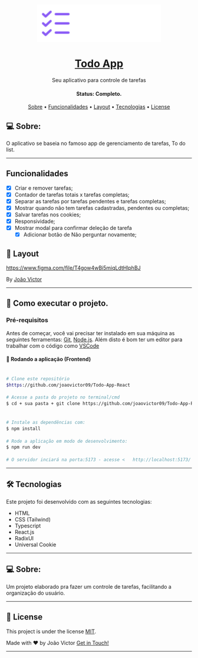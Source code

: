 <div width="full" height="max" align="center">
    <img src="./src/assets/logo.svg" height="100em"/>
</div>
<h1 align="center">
    <a href="#"> Todo App </a>
</h1>

<p align="center"> Seu aplicativo para controle de tarefas </p>

<h4 align="center"> 
	 Status: Completo.
</h4>

<p align="center">
 <a href="#-sobre">Sobre</a> •
 <a href="#funcionalidades">Funcionalidades</a> •
 <a href="#-layout">Layout</a> • 
 <a href="#-tecnologias">Tecnologias</a> • 
 <a href="#-license">License</a>

</p>

## 💻 Sobre:

O aplicativo se baseia no famoso app de gerenciamento de tarefas, To do list.

---

## Funcionalidades

- [x] Criar e remover tarefas;
- [x] Contador de tarefas totais x tarefas completas;
- [x] Separar as tarefas por tarefas pendentes e tarefas completas;
- [x] Mostrar quando não tem tarefas cadastradas, pendentes ou completas;
- [x] Salvar tarefas nos cookies;
- [x] Responsividade;
- [x] Mostrar modal para confirmar deleção de tarefa
    - [x] Adicionar botão de Não perguntar novamente;

## 🎨 Layout

https://www.figma.com/file/T4gow4wBi5miqLdtHlphBJ

By 
[João Victor](https://github.com/joaovictor09/)

---

## 🚀 Como executar o projeto.

### Pré-requisitos

Antes de começar, você vai precisar ter instalado em sua máquina as seguintes ferramentas:
[Git](https://git-scm.com), [Node.js](https://nodejs.org/en/). 
Além disto é bom ter um editor para trabalhar com o código como [VSCode](https://code.visualstudio.com/)



#### 🎲 Rodando a aplicação (Frontend)

```bash

# Clone este repositório
$https://github.com/joaovictor09/Todo-App-React

# Acesse a pasta do projeto no terminal/cmd
$ cd + sua pasta + git clone https://github.com/joaovictor09/Todo-App-React


# Instale as dependências com:
$ npm install

# Rode a aplicação em modo de desenvolvimento:
$ npm run dev

# O servidor inciará na porta:5173 - acesse <   http://localhost:5173/ >
```
---

<!-- ### 🎲 Rodando o Back End (no Frontend)
```bash
# Instale as dependências com:

$ npm install
$ npm run dev:server

# O servidor inciará na porta:3000 - acesse <http://localhost:3000>
``` -->


## 🛠 Tecnologias

Este projeto foi desenvolvido com as seguintes tecnologias:

- HTML
- CSS (Tailwind)
- Typescript
- React.js
- RadixUI
- Universal Cookie

---


## 💻 Sobre:

Um projeto elaborado pra fazer um controle de tarefas, facilitando a organização do usuário.

---

## 📝 License

This project is under the license [MIT](./LICENSE).

Made with ❤️ by João Victor  [Get in Touch!](https://www.linkedin.com/in/joaovictor09/)

---
